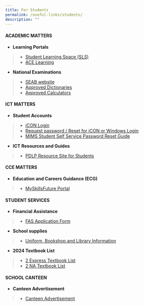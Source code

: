 ```yaml
---
title: For Students
permalink: /useful-links/students/
description: ""
---
```

#### **ACADEMIC MATTERS**

* **Learning Portals**
> * [Student Learning Space (SLS)](https://vle.learning.moe.edu.sg/login)
> * [ACE Learning](https://www.ace-learning.com/)
> 
* **National Examinations**
> * [SEAB website](https://www.seab.gov.sg/)
> * [Approved Dictionaries](https://www.seab.gov.sg/home/examinations/approved-dictionaries)
> * [Approved Calculators](/files/Useful%20Links/Students/Students/GuidelinesCalculators.pdf)


#### **ICT MATTERS**
* **Student Accounts**
> * [iCON Login](https://workspace.google.com/dashboard)
> * [Request password / Reset for iCON or Windows Login](https://forms.moe.edu.sg/forms/J2zrwJ)
> * [MIMS Student Self Service Password Reset Guide](/files/Useful%20Links/Students/Students/mims%20student%20self%20service%20password%20reset%20guide.pdf)
* **ICT Resources and Guides**
> * [PDLP Resource Site for Students](https://sites.google.com/moe.edu.sg/chijsjcpdlp/for-student?authuser=0)

#### **CCE MATTERS**
* **Education and Careers Guidance (ECG)**
> * [MySkillsFuture Portal](https://www.myskillsfuture.gov.sg/content/student/en/secondary.html)

#### **STUDENT SERVICES**
* **Financial Assistance**
> * [FAS Application Form](/files/Useful%20Links/Financial%20Assistance/MOE%20FAS%20Application%20Form%20Oct%202022.pdf)
* **School supplies**
> * [Uniform, Bookshop and Library Information](/useful-links/student-services/)
* **2024 Textbook List**
> * [2 Express Textbook List](/files/Useful%20Links/Student%20Services/Booklist/2e%20textbook%20list%202024.pdf)
> * [2 NA Textbook List](/files/Useful%20Links/Student%20Services/Booklist/2na%20textbook%20list%202024.pdf)

#### **SCHOOL CANTEEN**
* **Canteen Advertisement**
> * [Canteen Advertisement](/canteen-advertisement/)